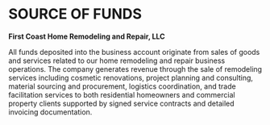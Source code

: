 # SOURCE OF FUNDS

**First Coast Home Remodeling and Repair, LLC**

All funds deposited into the business account originate from sales of goods and services related to our home remodeling and repair business operations. The company generates revenue through the sale of remodeling services including cosmetic renovations, project planning and consulting, material sourcing and procurement, logistics coordination, and trade facilitation services to both residential homeowners and commercial property clients supported by signed service contracts and detailed invoicing documentation.
